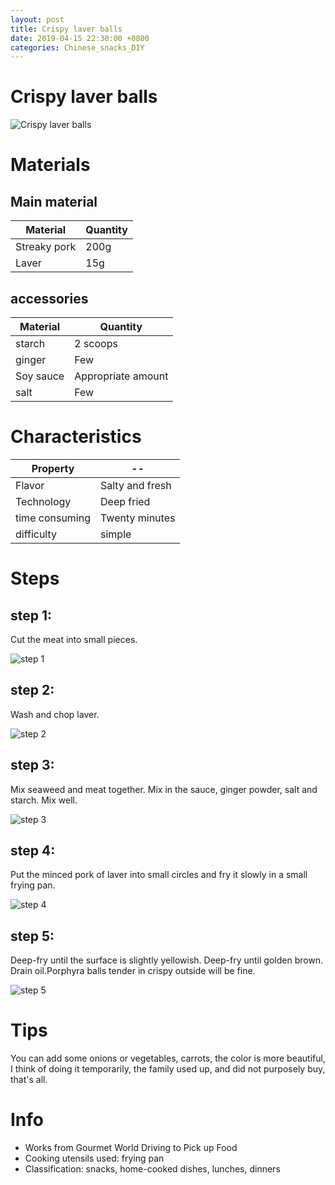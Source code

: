 ```yaml
---
layout: post
title: Crispy laver balls
date: 2019-04-15 22:30:00 +0800
categories: Chinese_snacks_DIY
---
```


# Crispy laver balls

![Crispy laver balls]({{site.baseurl}}/img/403010/403010.jpg)

# Materials


## Main material

Material|Quantity
--|--
Streaky pork|200g
Laver|15g

## accessories

Material|Quantity
--|--
starch|2 scoops
ginger|Few
Soy sauce|Appropriate amount
salt|Few

# Characteristics

Property|--
--|--
Flavor|Salty and fresh
Technology|Deep fried
time consuming|Twenty minutes
difficulty|simple

# Steps

## step 1:

Cut the meat into small pieces.

![step 1]({{site.baseurl}}/img/403010/1.jpg)

## step 2:

Wash and chop laver.

![step 2]({{site.baseurl}}/img/403010/2.jpg)

## step 3:

Mix seaweed and meat together. Mix in the sauce, ginger powder, salt and starch. Mix well.

![step 3]({{site.baseurl}}/img/403010/3.jpg)

## step 4:

Put the minced pork of laver into small circles and fry it slowly in a small frying pan.

![step 4]({{site.baseurl}}/img/403010/4.jpg)

## step 5:

Deep-fry until the surface is slightly yellowish. Deep-fry until golden brown. Drain oil.Porphyra balls tender in crispy outside will be fine.

![step 5]({{site.baseurl}}/img/403010/5.jpg)

# Tips

You can add some onions or vegetables, carrots, the color is more beautiful, I think of doing it temporarily, the family used up, and did not purposely buy, that's all.

# Info

- Works from Gourmet World Driving to Pick up Food
- Cooking utensils used: frying pan
- Classification: snacks, home-cooked dishes, lunches, dinners